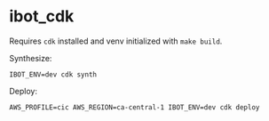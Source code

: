 # ibot_cdk

Requires `cdk` installed and venv initialized with `make build`.

Synthesize:

    IBOT_ENV=dev cdk synth

Deploy:

    AWS_PROFILE=cic AWS_REGION=ca-central-1 IBOT_ENV=dev cdk deploy
